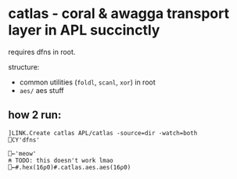 # catlas - coral & awagga transport layer in APL succinctly

requires dfns in root.

structure:
* common utilities (`foldl`, `scanl`, `xor`) in root
* `aes/` aes stuff

## how 2 run:

```apl
]LINK.Create catlas APL/catlas -source=dir -watch=both
⎕CY'dfns'

⎕←'meow'
⍝ TODO: this doesn't work lmao
⎕←#.hex(16⍴0)#.catlas.aes.aes(16⍴0)
```
